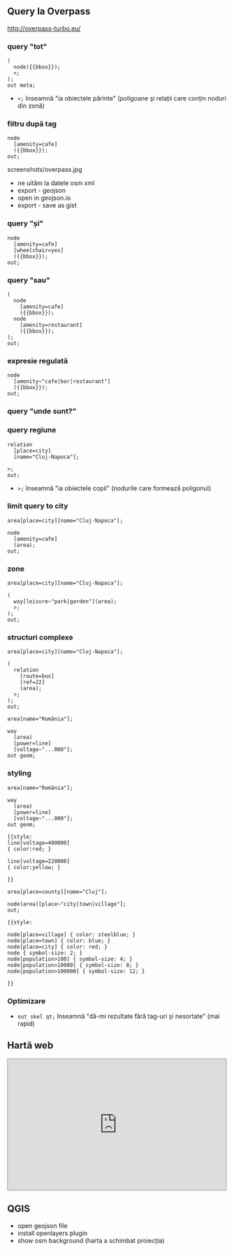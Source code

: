 ## Query la Overpass

http://overpass-turbo.eu/

### query "tot"
```
(
  node({{bbox}});
  <;
);
out meta;
```

* `<;` înseamnă "ia obiectele părinte" (poligoane și relații care conțin noduri
  din zonă)

### filtru după tag

```
node
  [amenity=cafe]
  ({{bbox}});
out;
```

screenshots/overpass.jpg

* ne uităm la datele osm xml
* export - geojson
* open in geojson.io
* export - save as gist

### query "și"
```
node
  [amenity=cafe]
  [wheelchair=yes]
  ({{bbox}});
out;
```

### query "sau"
```
(
  node
    [amenity=cafe]
    ({{bbox}});
  node
    [amenity=restaurant]
    ({{bbox}});
);
out;
```

### expresie regulată
```
node
  [amenity~"cafe|bar|restaurant"]
  ({{bbox}});
out;
```

### query "unde sunt?"


### query regiune
```
relation
  [place=city]
  [name="Cluj-Napoca"];

>;
out;
```

* `>;` înseamnă "ia obiectele copil" (nodurile care formează poligonul)


### limit query to city
```
area[place=city][name="Cluj-Napoca"];

node
  [amenity=cafe]
  (area);
out;
```

### zone
```
area[place=city][name="Cluj-Napoca"];

(
  way[leisure~"park|garden"](area);
  >;
);
out;
```

### structuri complexe
```
area[place=city][name="Cluj-Napoca"];

(
  relation
    [route=bus]
    [ref=22]
    (area);
  >;
);
out;
```

```
area[name="România"];

way
  (area)
  [power=line]
  [voltage~"...000"];
out geom;
```

### styling
```
area[name="România"];

way
  (area)
  [power=line]
  [voltage~"...000"];
out geom;

{{style:
line[voltage=400000]
{ color:red; }

line[voltage=220000]
{ color:yellow; }

}}
```

```
area[place=county][name="Cluj"];

node(area)[place~"city|town|village"];
out;

{{style:

node[place=village] { color: steelblue; }
node[place=town] { color: blue; }
node[place=city] { color: red; }
node { symbol-size: 2; }
node[population>100] { symbol-size: 4; }
node[population>10000] { symbol-size: 8; }
node[population>100000] { symbol-size: 12; }

}}
```


### Optimizare

* `out skel qt;` înseamnă "dă-mi rezultate fără tag-uri și nesortate" (mai rapid)


## Hartă web

<iframe
  src="https://rawgit.com/mgax/workshop-geocj2015-overpass/master/parks.html"
  style="border: 1px solid #888; height: 300px; width: 500px"
  ></iframe>


## QGIS

* open geojson file
* install openlayers plugin
* show osm background (harta a schimbat proiecția)
